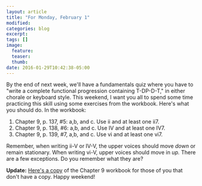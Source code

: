 ```yaml
---
layout: article
title: "For Monday, February 1"
modified:
categories: blog
excerpt:
tags: []
image:
  feature:
  teaser:
  thumb:
date: 2016-01-29T10:42:38-05:00
---
```


By the end of next week, we'll have a fundamentals quiz where you have to "write a complete functional progression containing T-DP-D-T," in either chorale or keyboard style. This weekend, I want you all to spend some time practicing this skill using some exercises from the workbook. Here's what you should do. In the workbook:

1. Chapter 9, p. 137, #5: a,b, and c. Use ii and at least one ii7.
2. Chapter 9, p. 138, #6: a,b, and c. Use IV and at least one IV7. 
3. Chapter 9, p. 139, #7, a,b, and c. Use vi and at least one vi7.

Remember, when writing ii-V or IV-V, the upper voices should move *down* or remain stationary. When writing vi-V, upper voices should move in *up.* There are a few exceptions. Do you remember what they are?

**Update:** [Here's a copy](https://www.dropbox.com/s/igb4f4yotc0tk5n/9%20%28DP%20Harm%29%20WB%20scan.pdf?dl=0) of the Chapter 9 workbook for those of you that don't have a copy. Happy weekend!